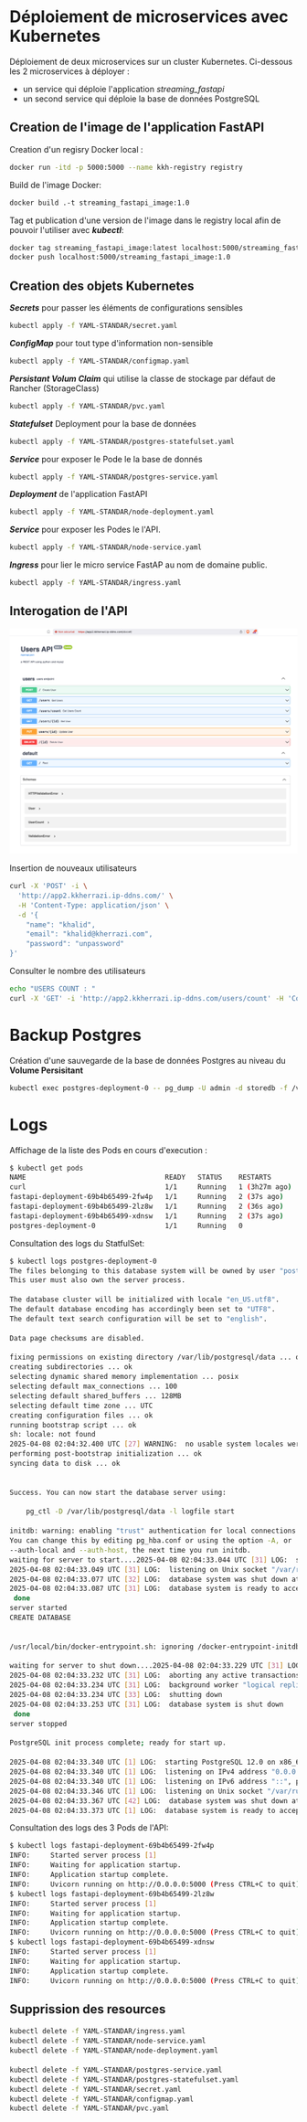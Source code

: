 # Déploiement de microservices avec Kubernetes
Déploiement de deux microservices sur un cluster Kubernetes. Ci-dessous les 2 microservices à déployer :
- un service qui déploie l'application _streaming_fastapi_ 
- un second service qui déploie la base de données PostgreSQL
 
## Creation de l'image de l'application FastAPI  
Creation d'un regisry Docker local :
````sh 
docker run -itd -p 5000:5000 --name kkh-registry registry
````
Build de l'image Docker:
````sh 
docker build .-t streaming_fastapi_image:1.0
````
Tag et publication d'une version de l'image dans le registry local afin de pouvoir l'utiliser avec ***kubectl***:
````sh 
docker tag streaming_fastapi_image:latest localhost:5000/streaming_fastapi_image:1.0
docker push localhost:5000/streaming_fastapi_image:1.0
````
 
## Creation des objets Kubernetes


***Secrets*** pour passer les éléments de configurations sensibles 
````sh 
kubectl apply -f YAML-STANDAR/secret.yaml
````
***ConfigMap*** pour tout type d'information non-sensible
````sh 
kubectl apply -f YAML-STANDAR/configmap.yaml
````
***Persistant Volum Claim*** qui utilise la classe de stockage par défaut de Rancher (StorageClass) 
````sh 
kubectl apply -f YAML-STANDAR/pvc.yaml
````
***Statefulset*** Deployment  pour la base de données
````sh 
kubectl apply -f YAML-STANDAR/postgres-statefulset.yaml 
````
***Service*** pour exposer le Pode le la base de donnés
````sh 
kubectl apply -f YAML-STANDAR/postgres-service.yaml 
````
***Deployment*** de l'application FastAPI
````sh 
kubectl apply -f YAML-STANDAR/node-deployment.yaml
````
***Service*** pour exposer les Podes le l'API.
````sh 
kubectl apply -f YAML-STANDAR/node-service.yaml
````
***Ingress*** pour lier le micro service FastAP au nom de domaine public. 
````sh 
kubectl apply -f YAML-STANDAR/ingress.yaml
````
## Interogation de l'API 

![alt text](api-screen-1.png)

Insertion de nouveaux utilisateurs
````sh 
curl -X 'POST' -i \
  'http://app2.kkherrazi.ip-ddns.com/' \
  -H 'Content-Type: application/json' \
  -d '{  
    "name": "khalid",
    "email": "khalid@kherrazi.com",
    "password": "unpassword"
}'
````
Consulter le nombre des utilisateurs
````sh 
echo "USERS COUNT : "
curl -X 'GET' -i 'http://app2.kkherrazi.ip-ddns.com/users/count' -H 'Content-Type: application/json'  
```` 

# Backup Postgres
Création d'une sauvegarde de la base de données Postgres au niveau du **Volume Persisitant** 
````sh 
kubectl exec postgres-deployment-0 -- pg_dump -U admin -d storedb -f /var/lib/postgresql/data/BACKUP_storedb.sql
````

# Logs 
Affichage de la liste des Pods en cours d'execution :
````sh 
$ kubectl get pods
NAME                                  READY   STATUS    RESTARTS        AGE
curl                                  1/1     Running   1 (3h27m ago)   3h36m
fastapi-deployment-69b4b65499-2fw4p   1/1     Running   2 (37s ago)     42s
fastapi-deployment-69b4b65499-2lz8w   1/1     Running   2 (36s ago)     42s
fastapi-deployment-69b4b65499-xdnsw   1/1     Running   2 (37s ago)     42s
postgres-deployment-0                 1/1     Running   0               42s
````

Consultation des logs du StatfulSet:
````sh 
$ kubectl logs postgres-deployment-0 
The files belonging to this database system will be owned by user "postgres".
This user must also own the server process.

The database cluster will be initialized with locale "en_US.utf8".
The default database encoding has accordingly been set to "UTF8".
The default text search configuration will be set to "english".

Data page checksums are disabled.

fixing permissions on existing directory /var/lib/postgresql/data ... ok
creating subdirectories ... ok
selecting dynamic shared memory implementation ... posix
selecting default max_connections ... 100
selecting default shared_buffers ... 128MB
selecting default time zone ... UTC
creating configuration files ... ok
running bootstrap script ... ok
sh: locale: not found
2025-04-08 02:04:32.400 UTC [27] WARNING:  no usable system locales were found
performing post-bootstrap initialization ... ok
syncing data to disk ... ok


Success. You can now start the database server using:

    pg_ctl -D /var/lib/postgresql/data -l logfile start

initdb: warning: enabling "trust" authentication for local connections
You can change this by editing pg_hba.conf or using the option -A, or
--auth-local and --auth-host, the next time you run initdb.
waiting for server to start....2025-04-08 02:04:33.044 UTC [31] LOG:  starting PostgreSQL 12.0 on x86_64-pc-linux-musl, compiled by gcc (Alpine 8.3.0) 8.3.0, 64-bit
2025-04-08 02:04:33.049 UTC [31] LOG:  listening on Unix socket "/var/run/postgresql/.s.PGSQL.5432"
2025-04-08 02:04:33.077 UTC [32] LOG:  database system was shut down at 2025-04-08 02:04:32 UTC
2025-04-08 02:04:33.087 UTC [31] LOG:  database system is ready to accept connections
 done
server started
CREATE DATABASE


/usr/local/bin/docker-entrypoint.sh: ignoring /docker-entrypoint-initdb.d/*

waiting for server to shut down....2025-04-08 02:04:33.229 UTC [31] LOG:  received fast shutdown request
2025-04-08 02:04:33.232 UTC [31] LOG:  aborting any active transactions
2025-04-08 02:04:33.234 UTC [31] LOG:  background worker "logical replication launcher" (PID 38) exited with exit code 1
2025-04-08 02:04:33.234 UTC [33] LOG:  shutting down
2025-04-08 02:04:33.253 UTC [31] LOG:  database system is shut down
 done
server stopped

PostgreSQL init process complete; ready for start up.

2025-04-08 02:04:33.340 UTC [1] LOG:  starting PostgreSQL 12.0 on x86_64-pc-linux-musl, compiled by gcc (Alpine 8.3.0) 8.3.0, 64-bit
2025-04-08 02:04:33.340 UTC [1] LOG:  listening on IPv4 address "0.0.0.0", port 5432
2025-04-08 02:04:33.340 UTC [1] LOG:  listening on IPv6 address "::", port 5432
2025-04-08 02:04:33.346 UTC [1] LOG:  listening on Unix socket "/var/run/postgresql/.s.PGSQL.5432"
2025-04-08 02:04:33.367 UTC [42] LOG:  database system was shut down at 2025-04-08 02:04:33 UTC
2025-04-08 02:04:33.373 UTC [1] LOG:  database system is ready to accept connections
````

Consultation des logs des 3 Pods de l'API:
````sh 
$ kubectl logs fastapi-deployment-69b4b65499-2fw4p
INFO:     Started server process [1]
INFO:     Waiting for application startup.
INFO:     Application startup complete.
INFO:     Uvicorn running on http://0.0.0.0:5000 (Press CTRL+C to quit)
$ kubectl logs fastapi-deployment-69b4b65499-2lz8w
INFO:     Started server process [1]
INFO:     Waiting for application startup.
INFO:     Application startup complete.
INFO:     Uvicorn running on http://0.0.0.0:5000 (Press CTRL+C to quit)
$ kubectl logs fastapi-deployment-69b4b65499-xdnsw
INFO:     Started server process [1]
INFO:     Waiting for application startup.
INFO:     Application startup complete.
INFO:     Uvicorn running on http://0.0.0.0:5000 (Press CTRL+C to quit)
````

 
## Supprission des resources 
````sh   
kubectl delete -f YAML-STANDAR/ingress.yaml
kubectl delete -f YAML-STANDAR/node-service.yaml
kubectl delete -f YAML-STANDAR/node-deployment.yaml

kubectl delete -f YAML-STANDAR/postgres-service.yaml 
kubectl delete -f YAML-STANDAR/postgres-statefulset.yaml 
kubectl delete -f YAML-STANDAR/secret.yaml
kubectl delete -f YAML-STANDAR/configmap.yaml
kubectl delete -f YAML-STANDAR/pvc.yaml
````

